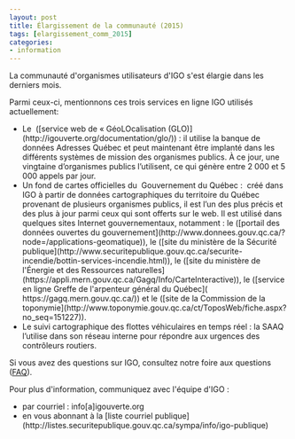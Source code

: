 ```yaml
---
layout: post
title: Élargissement de la communauté (2015)
tags: [elargissement_comm_2015] 
categories:
- information
---
```

La communauté d'organismes utilisateurs d'IGO s'est élargie dans les derniers mois. 
<div class="liste_service" markdown="1" >
Parmi ceux-ci, mentionnons ces trois services en ligne IGO utilisés actuellement: 
<ul>
			<li>Le  ([service web de « GéoLOcalisation (GLO)](http://igouverte.org/documentation/glo/)) : il utilise la banque de données Adresses Québec et peut maintenant être implanté dans les différents systèmes de mission des organismes publics. À ce jour, une vingtaine d’organismes publics l’utilisent, ce qui génère entre 2 000 et 5 000 appels par jour.</li> 
<li>Un fond de cartes officielles du  Gouvernement du Québec :  créé dans IGO à partir de données cartographiques du territoire du Québec provenant de plusieurs organismes publics, il est l’un des plus précis et des plus à jour parmi ceux qui sont offerts sur le web. Il est utilisé dans quelques sites Internet gouvernementaux, notamment : le ([portail des données ouvertes du gouvernement](http://www.donnees.gouv.qc.ca/?node=/applications-geomatique)), le ([site du ministère de la Sécurité publique](http://www.securitepublique.gouv.qc.ca/securite-incendie/bottin-services-incendie.html)), le ([site du ministère de l'Énergie et des Ressources naturelles](https://appli.mern.gouv.qc.ca/Gagq/Info/CarteInteractive)), le ([service en ligne Greffe de l'arpenteur général du Québec]( https://gagq.mern.gouv.qc.ca/)) et  le ([site de la Commission de la toponymie](http://www.toponymie.gouv.qc.ca/ct/ToposWeb/fiche.aspx?no_seq=151227)).</li> 
<li>Le suivi cartographique des flottes véhiculaires en temps réel : la SAAQ l’utilise dans son réseau interne pour répondre aux urgences des contrôleurs routiers.</li>
		</ul>
</div>

Si vous avez des questions sur IGO, consultez notre foire aux questions ([FAQ](http://igouverte.org/faq/)).

Pour plus d'information, communiquez avec l'équipe d'IGO :
<div class="contact" markdown="1" >
<ul>
			<li>par courriel : info[a]igouverte.org</li>
			<li>en vous abonnant  à la [liste courriel publique](http://listes.securitepublique.gouv.qc.ca/sympa/info/igo-publique) </li>
		</ul>
</div>
